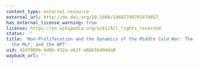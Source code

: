 ```yaml
---
content_type: external-resource
external_url: http://dx.doi.org/10.1080/14682740701474857
has_external_license_warning: true
license: https://en.wikipedia.org/wiki/All_rights_reserved
status: ''
title: 'Non-Proliferation and the Dynamics of the Middle Cold War: The Superpowers,
  the MLF, and the NPT'
uid: 45d7809b-dd9b-432a-a63f-a86b5bd94da0
wayback_url: ''
---
```

